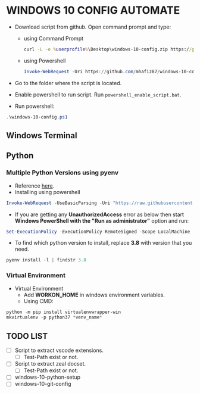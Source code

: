 # **WINDOWS 10 CONFIG AUTOMATE**

- Download script from github. Open command prompt and type:
  - using Command Prompt

    ```cmd
    curl -L -o %userprofile%\Desktop\windows-10-config.zip https://github.com/mhafiz87/windows-10-config/archive/master.zip
    ```

  - using Powershell

    ```powershell
    Invoke-WebRequest -Uri https://github.com/mhafiz87/windows-10-config/archive/master.zip -OutFile ~\Desktop\master.zip
    ```

- Go to the folder where the script is located.
- Enable powershell to run script. Run `powershell_enable_script.bat`.
- Run powershell:

```powershell
.\windows-10-config.ps1
```

## **Windows Terminal**

## **Python**

### **Multiple Python Versions using pyenv**

- Reference [here](https://github.com/pyenv-win/pyenv-win).
- Installing using powershell

```powershell
Invoke-WebRequest -UseBasicParsing -Uri "https://raw.githubusercontent.com/pyenv-win/pyenv-win/master/pyenv-win/install-pyenv-win.ps1" -OutFile "./install-pyenv-win.ps1"; &"./install-pyenv-win.ps1"
```

- If you are getting any **UnauthorizedAccess** error as below then start **Windows PowerShell with the "Run as administrator"** option and run:

```powershell
Set-ExecutionPolicy -ExecutionPolicy RemoteSigned -Scope LocalMachine
```

- To find which python version to install, replace **3.8** with version that you need.

```powershell
pyenv install -l | findstr 3.8
```

### **Virtual Environment**

- Virtual Environment
  - Add **WORKON_HOME** in windows environment variables.
  - Using CMD:

```powershell
python -m pip install virtualenvwrapper-win
mkvirtualenv -p python37 *venv_name*
```

## TODO LIST

- [ ] Script to extract vscode extensions.
  - [ ] Test-Path exist or not.
- [ ] Script to extract zeal docset.
  - [ ] Test-Path exist or not.
- [ ] windows-10-python-setup
- [ ] windows-10-git-config
